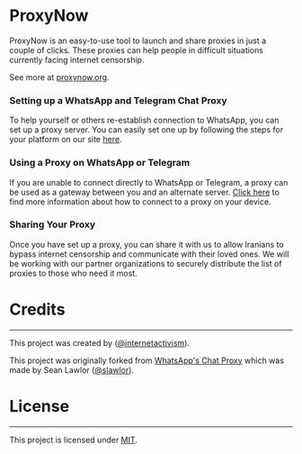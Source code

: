 # ProxyNow

ProxyNow is an easy-to-use tool to launch and share proxies in just a couple of clicks. These proxies can help people in difficult situations currently facing internet censorship.

See more at [proxynow.org](https://proxynow.org).

### Setting up a WhatsApp and Telegram Chat Proxy

To help yourself or others re-establish connection to WhatsApp, you can set up a proxy server. You can easily set one up by following the steps for your platform on our site [here](https://proxynow.org/setup).

### Using a Proxy on WhatsApp or Telegram

If you are unable to connect directly to WhatsApp or Telegram, a proxy can be used as a gateway between you and an alternate server. [Click here](https://proxynow.org/use) to find more information about how to connect to a proxy on your device.

### Sharing Your Proxy

Once you have set up a proxy, you can share it with us to allow Iranians to bypass internet censorship and communicate with their loved ones. We will be working with our partner organizations to securely distribute the list of proxies to those who need it most.

# Credits
------------

This project was created by ([@internetactivism](https://github.com/internetactivism)).

This project was originally forked from [WhatsApp's Chat Proxy](https://github.com/WhatsApp/proxy) which was made by Sean Lawlor ([@slawlor](https://github.com/slawlor)).

# License
-------

This project is licensed under [MIT](https://github.com/novifinancial/akd/blob/main/LICENSE-MIT).
